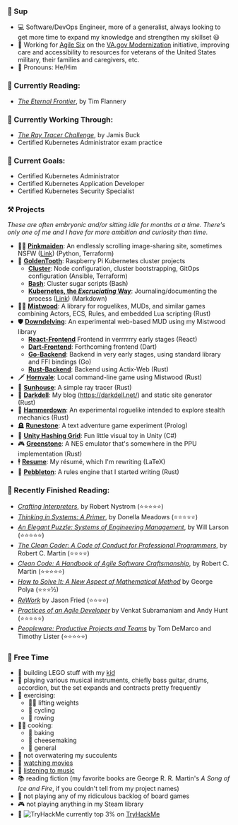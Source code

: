 ### 👋 Sup

- 💻 Software/DevOps Engineer, more of a generalist, always looking to get more time to expand my knowledge and strengthen my skillset 😃
- 🏥 Working for [Agile Six](https://agile6.com/) on the [VA.gov Modernization](https://www.va.gov/modernization/) initiative, improving care and accessibility to resources for veterans of the United States military, their families and caregivers, etc.
- 👴 Pronouns: He/Him

### 📖 Currently Reading:
- _[The Eternal Frontier](https://www.amazon.com/s?k=the+eternal+frontier+by+tim+flannery&hvadid=580750564256&hvdev=c&hvlocphy=9015350&hvnetw=g&hvqmt=e&hvrand=16220829658562028287&hvtargid=kwd-883805941806&hydadcr=22597_13493304&tag=googhydr-20&ref=pd_sl_40pt2itev8_e)_, by Tim Flannery

### 📓 Currently Working Through:

- _[The Ray Tracer Challenge](http://raytracerchallenge.com)_, by Jamis Buck
- Certified Kubernetes Administrator exam practice

### 🥇 Current Goals:

- Certified Kubernetes Administrator
- Certified Kubernetes Application Developer
- Certified Kubernetes Security Specialist

### ⚒️ Projects

_These are often embryonic and/or sitting idle for months at a time. There's only one of me and I have far more ambition and curiosity than time._

- 👱‍♀️ **[Pinkmaiden](https://github.com/ndouglas/pinkmaiden/)**: An endlessly scrolling image-sharing site, sometimes NSFW ([Link](https://pnk.darkdell.net)) (Python, Terraform)
- 🦷 **[GoldenTooth](https://github.com/goldentooth/)**: Raspberry Pi Kubernetes cluster projects
  - **[Cluster](https://github.com/goldentooth/cluster/)**: Node configuration, cluster bootstrapping, GitOps configuration (Ansible, Terraform)
  - **[Bash](https://github.com/goldentooth/bash/)**: Cluster sugar scripts (Bash)
  - **[Kubernetes, the _Excruciating_ Way](https://github.com/goldentooth/kubernetes-the-excruciating-way)**: Journaling/documenting the process ([Link](https://goldentooth.github.io/kubernetes-the-excruciating-way/)) (Markdown)
- 😶‍🌫️ **[Mistwood](https://github.com/ndouglas/mistwood/)**: A library for roguelikes, MUDs, and similar games combining Actors, ECS, Rules, and embedded Lua scripting (Rust)
- 🛡️ **[Downdelving](https://github.com/downdelving/)**: An experimental web-based MUD using my Mistwood library
  - **[React-Frontend](https://github.com/downdelving/react-frontend)** Frontend in verrrrrry early stages (React)
  - **[Dart-Frontend](https://github.com/downdelving/dart-frontend)**: Forthcoming frontend (Dart)
  - **[Go-Backend](https://github.com/downdelving/go-backend)**: Backend in very early stages, using standard library and FFI bindings (Go)
  - **[Rust-Backend](https://github.com/downdelving/rust-backend)**: Backend using Actix-Web (Rust)
- 🗡️ **[Hornvale](https://github.com/hornvale/hornvale/)**: Local command-line game using Mistwood (Rust)
- 🌈 **[Sunhouse](https://github.com/ndouglas/sunhouse/)**: A simple ray tracer (Rust)
- 📜 **[Darkdell](https://github.com/ndouglas/darkdell/)**: My blog (https://darkdell.net/) and static site generator (Rust)
- 🥷 **[Hammerdown](https://github.com/ndouglas/hammerdown/)**: An experimental roguelike intended to explore stealth mechanics (Rust)
- 🪦 **[Runestone](https://github.com/ndouglas/)**: A text adventure game experiment (Prolog)
- 🧊 **[Unity Hashing Grid](https://github.com/ndouglas/unity-hashing-grid)**: Fun little visual toy in Unity (C#)
- 🎮 **[Greenstone](https://github.com/ndouglas/greenstone)**: A NES emulator that's somewhere in the PPU implementation (Rust)
- 🕴️ **[Resume](https://github.com/ndouglas/resume)**: My résumé, which I'm rewriting (LaTeX)
- 📏 **[Pebbleton](https://github.com/ndouglas/pebbleton)**: A rules engine that I started writing (Rust)

### 📕 Recently Finished Reading:

- _[Crafting Interpreters](https://www.amazon.com/Crafting-Interpreters-Robert-Nystrom/dp/0990582930/ref=sr_1_1?keywords=crafting+interpreters+robert+nystrom&qid=1667486528&qu=eyJxc2MiOiIwLjI3IiwicXNhIjoiMC4xOSIsInFzcCI6IjAuMjMifQ%3D%3D&sprefix=crafting+interpreters%2Caps%2C96&sr=8-1)_, by Robert Nystrom (⭐⭐⭐⭐⭐)
- _[Thinking in Systems: A Primer](https://www.amazon.com/Thinking-Systems-Donella-H-Meadows/dp/1603580557?keywords=thinking+in+systems&qid=1662214556&sr=8-1)_, by Donella Meadows (⭐⭐⭐⭐⭐)
- _[An Elegant Puzzle: Systems of Engineering Management](https://www.amazon.com/gp/product/1732265186/ref=ppx_yo_dt_b_asin_title_o08_s00?ie=UTF8&psc=1)_, by Will Larson (⭐⭐⭐⭐⭐)
- _[The Clean Coder: A Code of Conduct for Professional Programmers](https://www.amazon.com/Clean-Coder-Conduct-Professional-Programmers/dp/0137081073)_, by Robert C. Martin (⭐⭐⭐⭐)
- _[Clean Code: A Handbook of Agile Software Craftsmanship](https://www.amazon.com/Clean-Code-Handbook-Software-Craftsmanship/dp/0132350882)_, by Robert C. Martin (⭐⭐⭐⭐⭐)
- _[How to Solve It: A New Aspect of Mathematical Method](https://www.amazon.com/gp/product/4871878309/ref=ppx_yo_dt_b_asin_title_o00_s00?ie=UTF8&psc=1)_ by George Polya (⭐⭐⭐½)
- _[ReWork](https://www.amazon.com/gp/product/0307463745/ref=ppx_yo_dt_b_asin_title_o04_s00?ie=UTF8&psc=1)_ by Jason Fried (⭐⭐⭐⭐)
- _[Practices of an Agile Developer](https://www.amazon.com/gp/product/097451408X/ref=ppx_yo_dt_b_search_asin_title)_ by Venkat Subramaniam and Andy Hunt (⭐⭐⭐⭐⭐)
- _[Peopleware: Productive Projects and Teams](https://www.amazon.com/Peopleware-Productive-Projects-Tom-DeMarco/dp/0932633439)_ by Tom DeMarco and Timothy Lister (⭐⭐⭐⭐⭐)

### 🎲 Free Time

- 🧱 building LEGO stuff with my [kid](https://github.com/JomoDuggins)
- 🎸 playing various musical instruments, chiefly bass guitar, drums, accordion, but the set expands and contracts pretty frequently
- 💪 exercising:
  - 🏋️‍♂️ lifting weights
  - 🚴 cycling
  - 🚣 rowing
- 👨‍🍳 cooking:
  - 🥖 baking
  - 🧀 cheesemaking
  - 🍝 general
- 🌵 not overwatering my succulents
- 🎥 [watching movies](https://letterboxd.com/supertempt768/)
- 🎼 [listening to music](https://rateyourmusic.com/~NathanDouglas)
- 📚 reading fiction (my favorite books are George R. R. Martin's _A Song of Ice and Fire_, if you couldn't tell from my project names)
- 🎲 not playing any of my ridiculous backlog of board games
- 🎮 not playing anything in my Steam library
- 🤖 <img src="https://tryhackme-badges.s3.amazonaws.com/lyssicc62.png" alt="TryHackMe"> currently top 3% on [TryHackMe](https://tryhackme.com/)
